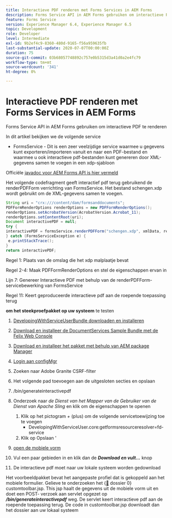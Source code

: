 ```yaml
---
title: Interactieve PDF renderen met Forms Services in AEM Forms
description: Forms Service API in AEM Forms gebruiken om interactieve PDF te renderen
feature: Forms Service
version: Experience Manager 6.4, Experience Manager 6.5
topic: Development
role: Developer
level: Intermediate
exl-id: 9b2ef4c9-8360-480d-9165-f56a959635fb
last-substantial-update: 2020-07-07T00:00:00Z
duration: 75
source-git-commit: 03b68057748892c757e0b5315d3a41d0a2e4fc79
workflow-type: tm+mt
source-wordcount: '341'
ht-degree: 0%

---
```


# Interactieve PDF renderen met Forms Services in AEM Forms

Forms Service API in AEM Forms gebruiken om interactieve PDF te renderen

In dit artikel bekijken we de volgende service

* FormsService - Dit is een zeer veelzijdige service waarmee u gegevens kunt exporteren/importeren vanuit en naar een PDF-bestand en waarmee u ook interactieve pdf-bestanden kunt genereren door XML-gegevens samen te voegen in een xdp-sjabloon

Officiële [ javadoc voor AEM Forms API is hier vermeld ](https://helpx.adobe.com/nl/aem-forms/6/javadocs/com/adobe/fd/output/api/package-summary.html)

Het volgende codefragment geeft interactief pdf terug gebruikend de renderPDFForm verrichting van FormsService. Het bestand schengen.xdp wordt gebruikt om de XML-gegevens samen te voegen.

```java
String uri = "crx:///content/dam/formsanddocuments";
PDFFormRenderOptions renderOptions = new PDFFormRenderOptions();
renderOptions.setAcrobatVersion(AcrobatVersion.Acrobat_11);
renderOptions.setContentRoot(uri);
Document interactivePDF = null;
try {
interactivePDF = formsService.renderPDFForm("schengen.xdp", xmlData, renderOptions);
} catch (FormsServiceException e) {
 e.printStackTrace();
}
return interactivePDF;
```

Regel 1: Plaats van de omslag die het xdp malplaatje bevat

Regel 2-4: Maak PDFFormRenderOptions en stel de eigenschappen ervan in

Lijn 7: Genereer Interactieve PDF met behulp van de renderPDFForm-servicebewerking van FormsService

Regel 11: Keert geproduceerde interactieve pdf aan de roepende toepassing terug

**om het steekproefpakket op uw systeem** te testen
1. [DevelopingWithServiceUserBundle downloaden en installeren](/help/forms/assets/common-osgi-bundles/DevelopingWithServiceUser.jar)
1. [Download en installeer de DocumentServices Sample Bundle met de Felix Web Console](/help/forms/assets/common-osgi-bundles/AEMFormsDocumentServices.core-1.0-SNAPSHOT.jar)
1. [Download en installeer het pakket met behulp van AEM package Manager](assets/downloadinteractivepdffrommobileform.zip)

1. [ Login aan configMgr ](http://localhost:4502/system/console/configMgr)
1. Zoeken naar Adobe Granite CSRF-filter
1. Het volgende pad toevoegen aan de uitgesloten secties en opslaan
1. /bin/generateinteractivepdf
1. Onderzoek naar _de Dienst van het Mapper van de Gebruiker van de Dienst van Apache Sling_ en klik om de eigenschappen te openen
   1. Klik op het pictogram *+* (plus) om de volgende servicetoewijzing toe te voegen
      * DevelopingWithServiceUser.core:getformsresourceresolver=fd-service
   1. Klik op Opslaan &#39;
1. [ open de mobiele vorm ](http://localhost:4502/content/dam/formsanddocuments/schengen.xdp/jcr:content)
1. Vul een paar gebieden in en klik dan de ***Download en vult...*** knop
1. De interactieve pdf moet naar uw lokale systeem worden gedownload


Het voorbeeldpakket bevat het aangepaste profiel dat is gekoppeld aan het mobiele formulier. Gelieve te onderzoeken het {[&#128279;](http://localhost:4502/apps/AEMFormsDemoListings/customprofiles/addImageToMobileForm/demo/customtoolbar.jsp) dossier 0} customtoolbar.jsp.  This jsp haalt de gegevens uit de mobiele vorm uit en doet een POST- verzoek aan servlet opgezet op ***/bin/generateinteractivepdf*** weg. De servlet keert interactieve pdf aan de roepende toepassing terug. De code in customtoolbar.jsp downloadt dan het dossier aan uw lokaal systeem
